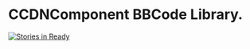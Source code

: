 CCDNComponent BBCode Library.
=============================

[![Stories in Ready](https://badge.waffle.io/codeconsortium/ccdncomponentbbcode.png?label=ready)](https://waffle.io/codeconsortium/ccdncomponentbbcode)
